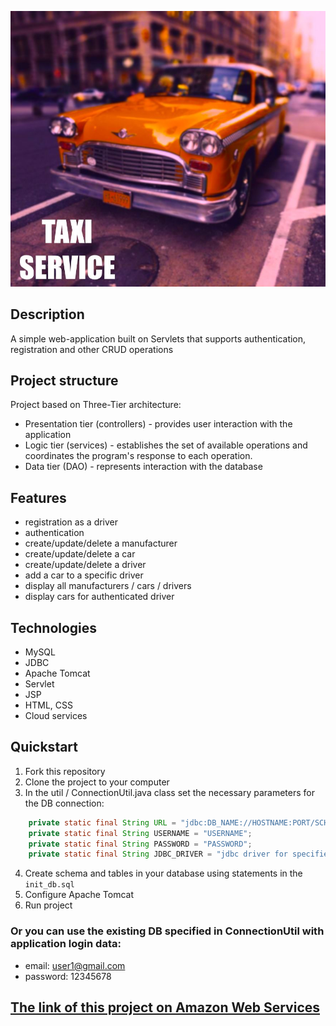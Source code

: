 ![Header](Taxi-service.jpeg)

##  Description
A simple web-application built on Servlets that supports authentication, registration and other CRUD operations

##  Project structure
Project based on Three-Tier architecture:
- Presentation tier (controllers) - provides user interaction with the application
- Logic tier (services) - establishes the set of available operations and coordinates the program's response to each operation.
- Data tier (DAO) - represents interaction with the database

## Features
- registration as a driver
- authentication
- create/update/delete a manufacturer
- create/update/delete a car
- create/update/delete a driver
- add a car to a specific driver
- display all manufacturers / cars / drivers
- display cars for authenticated driver

## Technologies
- MySQL
- JDBC
- Apache Tomcat
- Servlet
- JSP
- HTML, CSS
- Cloud services

## Quickstart
1. Fork this repository
2. Clone the project to your computer
3. In the util / ConnectionUtil.java class set the necessary parameters for the DB connection:
``` java
    private static final String URL = "jdbc:DB_NAME://HOSTNAME:PORT/SCHEMA";
    private static final String USERNAME = "USERNAME"; 
    private static final String PASSWORD = "PASSWORD";
    private static final String JDBC_DRIVER = "jdbc driver for specified DB";
```
4. Create schema and tables in your database using statements in the `init_db.sql` 
5. Configure Apache Tomcat
6. Run project

### Or you can use the existing DB specified in ConnectionUtil with application login data:
- email: user1@gmail.com 
- password: 12345678


##  <a href="http://taxi-env.eba-hvpvyvpu.us-east-1.elasticbeanstalk.com/login">**The link of this project on Amazon Web Services**</a>
